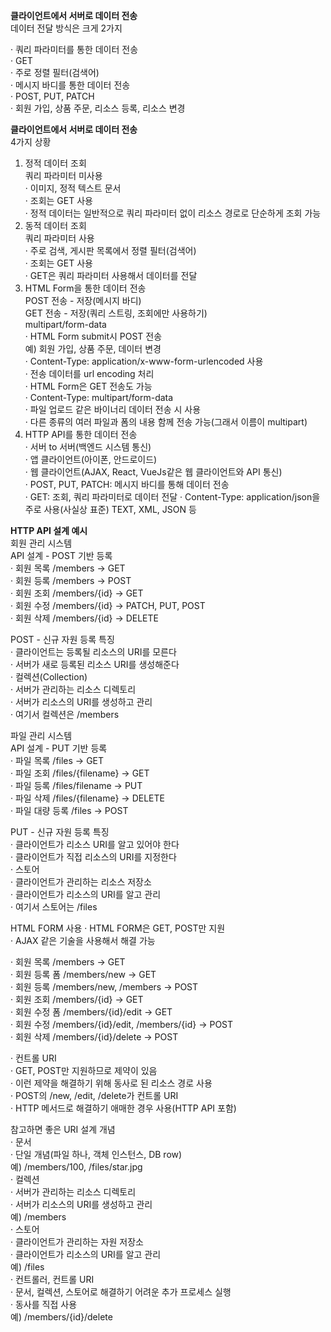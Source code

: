 **클라이언트에서 서버로 데이터 전송**  
데이터 전달 방식은 크게 2가지  

· 쿼리 파라미터를 통한 데이터 전송  
  · GET  
  · 주로 정렬 필터(검색어)  
· 메시지 바디를 통한 데이터 전송  
  · POST, PUT, PATCH  
  · 회원 가입, 상품 주문, 리소스 등록, 리소스 변경  

**클라이언트에서 서버로 데이터 전송**  
4가지 상황  
1. 정적 데이터 조회  
   쿼리 파라미터 미사용  
   · 이미지, 정적 텍스트 문서  
   · 조회는 GET 사용  
   · 정적 데이터는 일반적으로 쿼리 파라미터 없이 리소스 경로로 단순하게 조회 가능  
2. 동적 데이터 조회  
   쿼리 파라미터 사용  
   · 주로 검색, 게시판 목록에서 정렬 필터(검색어)  
   · 조회는 GET 사용  
   · GET은 쿼리 파라미터 사용해서 데이터를 전달  
3. HTML Form을 통한 데이터 전송  
   POST 전송 - 저장(메시지 바디)  
   GET 전송 - 저장(쿼리 스트링, 조회에만 사용하기)  
   multipart/form-data  
   · HTML Form submit시 POST 전송  
     예) 회원 가입, 상품 주문, 데이터 변경  
   · Content-Type: application/x-www-form-urlencoded 사용  
   · 전송 데이터를 url encoding 처리  
   · HTML Form은 GET 전송도 가능  
   · Content-Type: multipart/form-data  
     · 파일 업로드 같은 바이너리 데이터 전송 시 사용  
     · 다른 종류의 여러 파일과 폼의 내용 함께 전송 가능(그래서 이름이 multipart)  
4. HTTP API를 통한 데이터 전송  
  · 서버 to 서버(백엔드 시스템 통신)  
  · 앱 클라이언트(아이폰, 안드로이드)  
  · 웹 클라이언트(AJAX, React, VueJs같은 웹 클라이언트와 API 통신)  
  · POST, PUT, PATCH: 메시지 바디를 통해 데이터 전송  
  · GET: 조회, 쿼리 파라미터로 데이터 전달
  · Content-Type: application/json을 주로 사용(사실상 표준)
    TEXT, XML, JSON 등


**HTTP API 설계 예시**  
회원 관리 시스템  
API 설계 - POST 기반 등록  
· 회원 목록 /members → GET  
· 회원 등록 /members → POST  
· 회원 조회 /members/{id} → GET  
· 회원 수정 /members/{id} → PATCH, PUT, POST  
· 회원 삭제 /members/{id} → DELETE  

POST - 신규 자원 등록 특징  
· 클라이언트는 등록될 리소스의 URI를 모른다  
· 서버가 새로 등록된 리소스 URI를 생성해준다  
· 컬렉션(Collection)  
  · 서버가 관리하는 리소스 디렉토리  
  · 서버가 리소스의 URI를 생성하고 관리  
  · 여기서 컬렉션은 /members

파일 관리 시스템  
API 설계 - PUT 기반 등록  
· 파일 목록 /files → GET  
· 파일 조회 /files/{filename} → GET  
· 파일 등록 /files/filename → PUT  
· 파일 삭제 /files/{filename} → DELETE  
· 파일 대량 등록 /files → POST  

PUT - 신규 자원 등록 특징  
· 클라이언트가 리소스 URI를 알고 있어야 한다  
· 클라이언트가 직접 리소스의 URI를 지정한다  
· 스토어  
  · 클라이언트가 관리하는 리소스 저장소  
  · 클라이언트가 리소스의 URI를 알고 관리  
  · 여기서 스토어는 /files  

HTML FORM 사용
· HTML FORM은 GET, POST만 지원  
· AJAX 같은 기술을 사용해서 해결 가능

· 회원 목록 /members → GET  
· 회원 등록 폼 /members/new → GET  
· 회원 등록 /members/new, /members → POST  
· 회원 조회 /members/{id} → GET  
· 회원 수정 폼 /members/{id}/edit → GET  
· 회원 수정 /members/{id}/edit, /members/{id} → POST  
· 회원 삭제 /members/{id}/delete → POST  

· 컨트롤 URI  
  · GET, POST만 지원하므로 제약이 있음  
  · 이런 제약을 해결하기 위해 동사로 된 리소스 경로 사용  
  · POST의 /new, /edit, /delete가 컨트롤 URI  
  · HTTP 메서드로 해결하기 애매한 경우 사용(HTTP API 포함)  

참고하면 좋은 URI 설계 개념  
· 문서  
  · 단일 개념(파일 하나, 객체 인스턴스, DB row)  
    예) /members/100, /files/star.jpg  
· 컬렉션  
  · 서버가 관리하는 리소스 디렉토리  
  · 서버가 리소스의 URI를 생성하고 관리  
    예) /members  
· 스토어  
  · 클라이언트가 관리하는 자원 저장소  
  · 클라이언트가 리소스의 URI를 알고 관리  
    예) /files  
· 컨트롤러, 컨트롤 URI  
  · 문서, 컬렉션, 스토어로 해결하기 어려운 추가 프로세스 실행  
  · 동사를 직접 사용  
    예) /members/{id}/delete  
